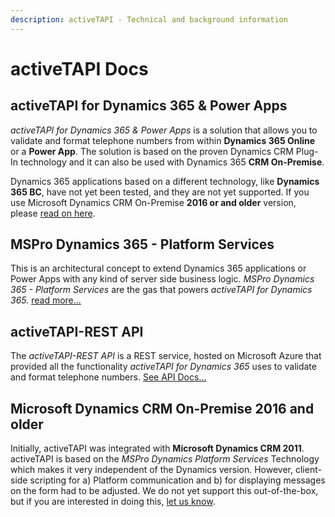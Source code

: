 ```yaml
---
description: activeTAPI - Technical and background information
---
```


# activeTAPI Docs

## activeTAPI for Dynamics 365 & Power Apps

_activeTAPI for Dynamics 365 & Power Apps_ is a solution that allows you to validate and format telephone numbers from within **Dynamics 365 Online** or a **Power App**. The solution is based on the proven Dynamics CRM Plug-In technology and it can also be used with Dynamics 365 **CRM On-Premise**.

Dynamics 365 applications based on a different technology, like **Dynamics 365 BC**, have not yet been tested, and they are not yet supported. If you use Microsoft Dynamics CRM On-Premise **2016 or and older** version, please [read on here](#crmoldversions).

## MSPro Dynamics 365 - Platform Services

This is an architectural concept to extend Dynamics 365 applications or Power Apps with any kind of server side business logic. _MSPro Dynamics 365 - Platform Services_ are the gas that powers _activeTAPI for Dynamics 365._ [read more...](_content/serviceplatform/introduction.md)

## activeTAPI-REST API

The _activeTAPI-REST API_ is a REST service, hosted on Microsoft Azure that provided all the functionality _activeTAPI for Dynamics 365_ uses to validate and format telephone numbers. [See API Docs...](https://activetapi3.azurewebsites.net/swagger/index.html)

## Microsoft Dynamics CRM On-Premise 2016 and older <a name="crmoldversions"></a>

Initially, activeTAPI was integrated with **Microsoft Dynamics CRM 2011**. activeTAPI is based on the _MSPro Dynamics Platform Services_ Technology which makes it very independent of the Dynamics version. However, client-side scripting for a\) Platform communication and b\) for displaying messages on the form had to be adjusted. We do not yet support this out-of-the-box, but if you are interested in doing this, [let us know](mailto:msc@activeTAPI.net).
